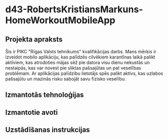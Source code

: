 # d43-RobertsKristiansMarkuns-HomeWorkoutMobileApp

## Projekta apraksts

Šis ir PIKC "Rīgas Valsts tehnikums" kvalifikācijas darbs. Mans mērķis ir izveidot mobilo aplikāciju, kas palīdzēs cilvēkiem karantīnas laikā palikt aktīviem, kas  atrodoties mājas sēž pie datora visu dienu nekustās un nestaipās, kas var novest pie sliktas pašsajūtas un pat veselības problēmam. Ar aplikācijas palīdzibu lietotājs spēs palikt aktivs, kas uzlabos pašsajūtu un mazinās risku sabojāt savu fizisko veselību.

## Izmantotās tehnoloģijas



## Izmantotie avoti



## Uzstādīšanas instrukcijas



